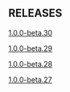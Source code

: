 ## RELEASES

[1.0.0-beta.30](releases/1.0.0-beta.30/changelog.md)

[1.0.0-beta.29](releases/1.0.0-beta.29/changelog.md)

[1.0.0-beta.28](releases/1.0.0-beta.28/changelog.md)

[1.0.0-beta.27](releases/1.0.0-beta.27/changelog.md)
